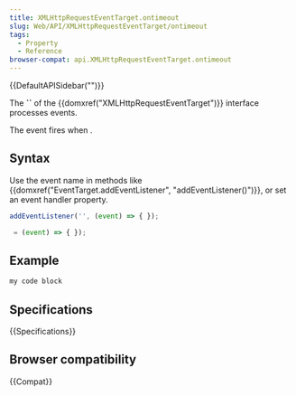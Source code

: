 ```yaml
---
title: XMLHttpRequestEventTarget.ontimeout
slug: Web/API/XMLHttpRequestEventTarget/ontimeout
tags:
  - Property
  - Reference
browser-compat: api.XMLHttpRequestEventTarget.ontimeout
---
```

{{DefaultAPISidebar("")}}

The **``** of the {{domxref("XMLHttpRequestEventTarget")}} interface processes  events.

The  event fires when .

## Syntax

Use the event name in methods like {{domxref("EventTarget.addEventListener", "addEventListener()")}}, or set an event handler property.

```js
addEventListener('', (event) => { });

 = (event) => { });
```

## Example

```js
my code block
```

## Specifications

{{Specifications}}

## Browser compatibility

{{Compat}}

